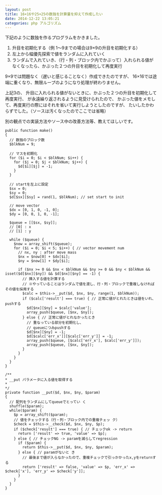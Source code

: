 ```yaml
---
layout: post
title: 16×16や25×25の数独を計算量を抑えて作成したい
date: 2014-12-22 13:05:21
categories: php アルゴリズム
---
```

<p>下記のように数独を作るプログラムをかきました。</p>

<ol>
<li>升目を初期化する（例 1～9までの場合は9×9の升目を初期化する）</li>
<li>左上から幅優先探索で値をランダムに入れていく</li>
<li>ランダムで入れていき、（行・列・ブロック内でかぶって）入れられる値がなくなったら、かぶった２つの升目を初期化して再度実行</li>
</ol>

<p>9×9では問題なく（遅いと感じることなく）作成できたのですが、
16×16では途端に重くなり、無限ループのようになり処理が終わりません。</p>

<p>上記3の、
升目に入れられる値がないときに、かぶった２つの升目を初期化して再度実行、
が永遠繰り返されるように見受けられたので、
かぶった値をメモして、再度実行の際にはそれを省いて実行しようとしたのですが、
たいしたかわらずでした。（ソースは汚くなったのでここでは省略）</p>

<p>別の観点での実装方法やソース中の改善方法等、教えてほしいです。</p>

<pre><code>public function make()
{
  // 数独のブロック数
  $blkNum = 9;

  // マスを初期化
  for ($i = 0; $i &lt; $blkNum; $i++) {
    for ($j = 0; $j &lt; $blkNum; $j++) {
      $d[$i][$j] = -1;
    }
  }

  // startを左上に設定
  $sx = 0;
  $sy = 0;
  $d[$sx][$sy] = rand(1, $blkNum); // set start to init

  // move vector
  $dx = [0, 1, 0, -1, 0];
  $dy = [0, 0, 1, 0, -1];

  $queue = [[$sx, $sy]];
  // [0] : x
  // [1] : y

  while ($queue) {
    $now = array_shift($queue);
    for ($i = 0; $i &lt; 5; $i++) { // vector movement num
      // nx, ny : after move mass
      $nx = $now[0] + $dx[$i];
      $ny = $now[1] + $dy[$i];

      if ($nx &gt;= 0 &amp;&amp; $nx &lt; $blkNum &amp;&amp; $ny &gt;= 0 &amp;&amp; $ny &lt; $blkNum &amp;&amp; isset($d[$nx][$ny]) &amp;&amp; $d[$nx][$ny] == -1) {
        // 挿入する値を計算する
        // ※やっていることはランダムで値を渡し、行・列・ブロックで重複しなければその値を採用する
        $calc = $this-&gt;__put($d, $nx, $ny, range(1, $blkNum));
        if ($calc['result'] === true) { // 正常に値がとれたときは値をいれ、pushする
          $d[$nx][$ny] = $calc['value'];
          array_push($queue, [$nx, $ny]);
        } else { // 正常に値がとれなかったとき
          // 重なっている部分を初期化し、
          // queueにつみpushする
          $d[$nx][$ny] = -1;
          $d[$calc['err_x']][$calc['err_y']] = -1;
          array_push($queue, [$calc['err_x'], $calc['err_y']]);
          array_push($queue, [$nx, $ny]);
        }
      }
    }
  }
}

/**
* __put パラメータに入る値を取得する
*
*/
private function __put($d, $nx, $ny, $param) 
{
  // 配列をランダムにしてqueueでとってい く
  shuffle($param);
  while($param) {
    $p = array_shift($param);
    // 値をチェックする（行・列・ブロック内での重複チェッ ク）
    $check = $this-&gt;__check($d, $nx, $ny, $p);
    if ($check['result'] === true) { // チェックok -&gt; return
      return ['result' =&gt; true, 'value' =&gt; $p];
    } else { // チェックNG -&gt; paramを減らしてregression
      if ($param) {
        return $this-&gt;__put($d, $nx, $ny, $param);
      } else { // paramがないと き
        // 最後まで値が入らなかったので、重複チェックで引っかかったx,yをreturnする
        return ['result' =&gt; false, 'value' =&gt; $p, 'err_x' =&gt; $check['x'], 'err_y' =&gt; $check['y']];
      }
    }
  }
}
</code></pre>
